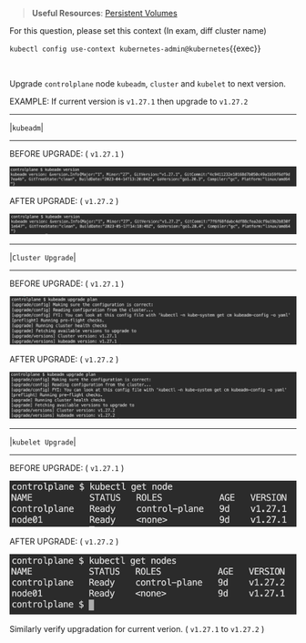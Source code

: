 
> <strong>Useful Resources</strong>: [Persistent Volumes](https://kubernetes.io/docs/concepts/storage/persistent-volumes/)

For this question, please set this context (In exam, diff cluster name)

`kubectl config use-context kubernetes-admin@kubernetes`{{exec}}

<br>


Upgrade `controlplane` node `kubeadm`, `cluster` and `kubelet` to next version.

EXAMPLE: If current version is `v1.27.1` then upgrade to `v1.27.2`

***********
|`kubeadm`|
***********

BEFORE UPGRADE: ( `v1.27.1` )

![Scan results](./2.png)

AFTER UPGRADE: ( `v1.27.2` )

![Scan results](./b.png)

*******************
|`Cluster Upgrade`|
*******************

BEFORE UPGRADE: ( `v1.27.1` )

![Scan results](./3.png)

AFTER UPGRADE: ( `v1.27.2` )

![Scan results](./c.png)

*******************
|`kubelet Upgrade`|
*******************

BEFORE UPGRADE: ( `v1.27.1` )

![Scan results](./1.png)

AFTER UPGRADE: ( `v1.27.2` )

![Scan results](./a.png)

Similarly verify upgradation for current verion. ( `v1.27.1` to `v1.27.2` )
